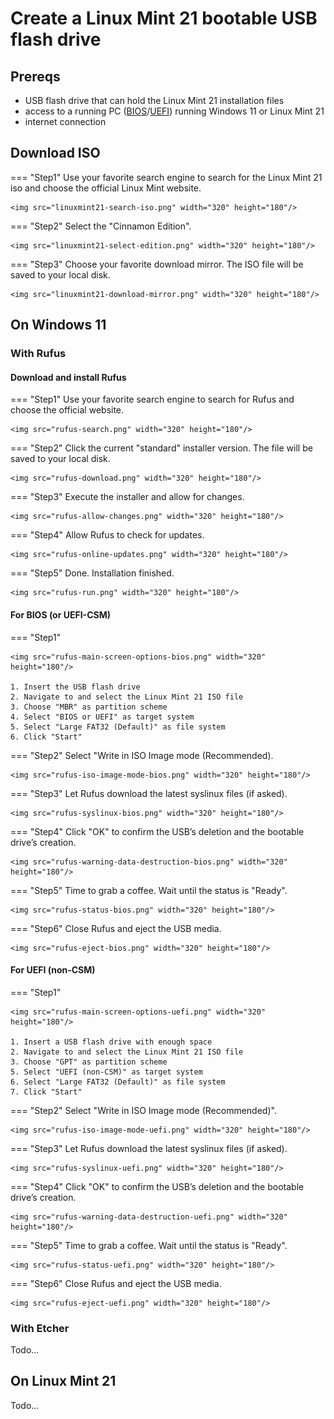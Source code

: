 # Create a Linux Mint 21 bootable USB flash drive

## Prereqs
- USB flash drive that can hold the Linux Mint 21 installation files
- access to a running PC ([BIOS](../../tutorials/windows11-linuxmint21-dual-boot-bios-clonezilla/)/[UEFI](../../tutorials/windows11-linuxmint21-dual-boot-uefi/)) running Windows 11 or Linux Mint 21
- internet connection

## Download ISO
=== "Step1"
    Use your favorite search engine to search for the Linux Mint 21 iso and choose the official Linux Mint website.

    <img src="linuxmint21-search-iso.png" width="320" height="180"/>

=== "Step2"
    Select the "Cinnamon Edition".

    <img src="linuxmint21-select-edition.png" width="320" height="180"/>

=== "Step3"
    Choose your favorite download mirror. The ISO file will be saved to your local disk.

    <img src="linuxmint21-download-mirror.png" width="320" height="180"/>

## On Windows 11
### With Rufus
#### Download and install Rufus
=== "Step1"
    Use your favorite search engine to search for Rufus and choose the official website.

    <img src="rufus-search.png" width="320" height="180"/>

=== "Step2"
    Click the current "standard" installer version. The file will be saved to your local disk.

    <img src="rufus-download.png" width="320" height="180"/>

=== "Step3"
    Execute the installer and allow for changes.

    <img src="rufus-allow-changes.png" width="320" height="180"/>

=== "Step4"
    Allow Rufus to check for updates.

    <img src="rufus-online-updates.png" width="320" height="180"/>

=== "Step5"
    Done. Installation finished.

    <img src="rufus-run.png" width="320" height="180"/>

#### For BIOS (or UEFI-CSM)
=== "Step1"
    
    <img src="rufus-main-screen-options-bios.png" width="320" height="180"/>
    
    1. Insert the USB flash drive
    2. Navigate to and select the Linux Mint 21 ISO file
    3. Choose "MBR" as partition scheme
    4. Select "BIOS or UEFI" as target system
    5. Select "Large FAT32 (Default)" as file system
    6. Click "Start"

=== "Step2"
    Select "Write in ISO Image mode (Recommended).

    <img src="rufus-iso-image-mode-bios.png" width="320" height="180"/>

=== "Step3"
    Let Rufus download the latest syslinux files (if asked).

    <img src="rufus-syslinux-bios.png" width="320" height="180"/>

=== "Step4"
    Click "OK" to confirm the USB’s deletion and the bootable drive’s creation.

    <img src="rufus-warning-data-destruction-bios.png" width="320" height="180"/>

=== "Step5"
    Time to grab a coffee. Wait until the status is "Ready".

    <img src="rufus-status-bios.png" width="320" height="180"/>

=== "Step6"
    Close Rufus and eject the USB media.

    <img src="rufus-eject-bios.png" width="320" height="180"/>

#### For UEFI (non-CSM)
=== "Step1"
    
    <img src="rufus-main-screen-options-uefi.png" width="320" height="180"/>
    
    1. Insert a USB flash drive with enough space
    2. Navigate to and select the Linux Mint 21 ISO file
    3. Choose "GPT" as partition scheme
    5. Select "UEFI (non-CSM)" as target system
    6. Select "Large FAT32 (Default)" as file system
    7. Click "Start"

=== "Step2"
    Select "Write in ISO Image mode (Recommended)".

    <img src="rufus-iso-image-mode-uefi.png" width="320" height="180"/>

=== "Step3"
    Let Rufus download the latest syslinux files (if asked).

    <img src="rufus-syslinux-uefi.png" width="320" height="180"/>

=== "Step4"
    Click "OK" to confirm the USB’s deletion and the bootable drive’s creation.

    <img src="rufus-warning-data-destruction-uefi.png" width="320" height="180"/>

=== "Step5"
    Time to grab a coffee. Wait until the status is "Ready".

    <img src="rufus-status-uefi.png" width="320" height="180"/>

=== "Step6"
    Close Rufus and eject the USB media.

    <img src="rufus-eject-uefi.png" width="320" height="180"/>

### With Etcher
Todo...
<!--- start comment
#### Download and install Etcher
tab1 screenshot
tab2 screenshot
tab3 screenshot
tab4 screenshot
#### For BIOS (or UEFI-CSM)
tab1 screenshot
tab2 screenshot
tab3 screenshot
tab4 screenshot
#### For UEFI (non-CSM)
tab1 screenshot
tab2 screenshot
tab3 screenshot
tab4 screenshot
-->

## On Linux Mint 21
Todo...
<!--- start comment
### With tool X
#### Download and install tool X
tab1 screenshot
tab2 screenshot
tab3 screenshot
tab4 screenshot
#### For BIOS (or UEFI-CSM)
tab1 screenshot
tab2 screenshot
tab3 screenshot
tab4 screenshot
#### For UEFI (non-CSM)
tab1 screenshot
tab2 screenshot
tab3 screenshot
tab4 screenshot
### With tool Y
#### Download and install tool Y
tab1 screenshot
tab2 screenshot
tab3 screenshot
tab4 screenshot
#### For BIOS (or UEFI-CSM)
tab1 screenshot
tab2 screenshot
tab3 screenshot
tab4 screenshot
#### For UEFI (non-CSM)
tab1 screenshot
tab2 screenshot
tab3 screenshot
tab4 screenshot
-->